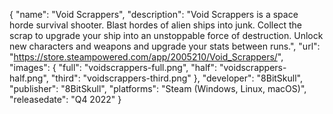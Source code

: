 {
	"name": "Void Scrappers",
	"description": "Void Scrappers is a space horde survival shooter. Blast hordes of alien ships into junk. Collect the scrap to upgrade your ship into an unstoppable force of destruction. Unlock new characters and weapons and upgrade your stats between runs.",
	"url": "https://store.steampowered.com/app/2005210/Void_Scrappers/",
	"images": {
		"full": "voidscrappers-full.png",
		"half": "voidscrappers-half.png",
		"third": "voidscrappers-third.png"
	},
	"developer": "8BitSkull",
	"publisher": "8BitSkull",
	"platforms": "Steam (Windows, Linux, macOS)",
	"releasedate": "Q4 2022"
}
